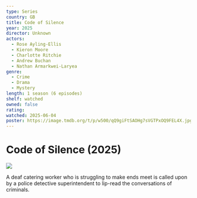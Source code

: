 ```yaml
---
type: Series
country: GB
title: Code of Silence
year: 2025
director: Unknown
actors:
  - Rose Ayling-Ellis
  - Kieron Moore
  - Charlotte Ritchie
  - Andrew Buchan
  - Nathan Armarkwei-Laryea
genre:
  - Crime
  - Drama
  - Mystery
length: 1 season (6 episodes)
shelf: watched
owned: false
rating:
watched: 2025-06-04
poster: https://image.tmdb.org/t/p/w500/qQ9giFtSAOHg7sVGTPxOQ9FEL4X.jpg
---
```


# Code of Silence (2025)

![](https://image.tmdb.org/t/p/w500/qQ9giFtSAOHg7sVGTPxOQ9FEL4X.jpg)

A deaf catering worker who is struggling to make ends meet is called upon by a police detective superintendent to lip-read the conversations of criminals.